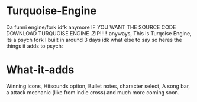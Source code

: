 
# Turquoise-Engine
Da funni engine/fork idfk anymore
IF YOU WANT THE SOURCE CODE DOWNLOAD TURQUOISE ENGINE .ZIP!!!!!
anyways, This is Turqoise Engine, its a psych fork I built in around 3 days idk what else to say so heres the things it adds to psych:
# What-it-adds
Winning icons,
Hitsounds option,
Bullet notes,
character select,
A song bar,
a attack mechanic (like from indie cross)
and much more coming soon.
